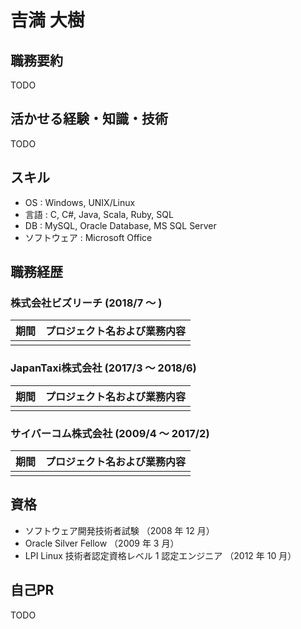 # 吉満 大樹

## 職務要約

TODO

## 活かせる経験・知識・技術

TODO

## スキル

- OS : Windows, UNIX/Linux
- 言語 : C, C#, Java, Scala, Ruby, SQL
- DB : MySQL, Oracle Database, MS SQL Server
- ソフトウェア : Microsoft Office

## 職務経歴

### 株式会社ビズリーチ (2018/7 〜 )

| 期間 | プロジェクト名および業務内容 |
|---|---|
|  |  |

### JapanTaxi株式会社 (2017/3 〜 2018/6)

| 期間 | プロジェクト名および業務内容 |
|---|---|
|  |  |

### サイバーコム株式会社 (2009/4 〜 2017/2)

| 期間 | プロジェクト名および業務内容 |
|---|---|
|  |  |

## 資格

- ソフトウェア開発技術者試験 （2008 年 12 月）
- Oracle Silver Fellow （2009 年 3 月）
- LPI Linux 技術者認定資格レベル 1 認定エンジニア （2012 年 10 月）

## 自己PR

TODO
